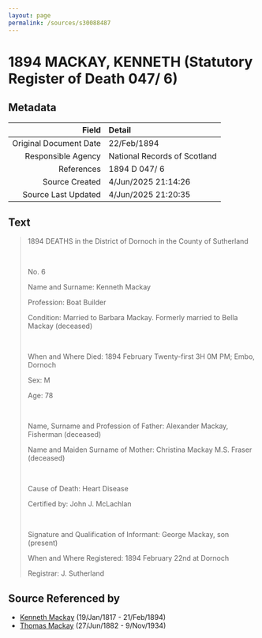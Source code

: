 ```yaml
---
layout: page
permalink: /sources/s30088487
---
```


# 1894 MACKAY, KENNETH (Statutory Register of Death 047/ 6)

## Metadata

Field | Detail
---:|:---
Original Document Date | 22/Feb/1894
Responsible Agency | National Records of Scotland
References | 1894 D 047/ 6
Source Created | 4/Jun/2025 21:14:26
Source Last Updated | 4/Jun/2025 21:20:35

## Text

> 1894 DEATHS in the District of Dornoch in the County of Sutherland
>
> <br/>
>
> No. 6
>
> Name and Surname: Kenneth Mackay
>
> Profession: Boat Builder
>
> Condition: Married to Barbara Mackay. Formerly married to Bella Mackay (deceased)
>
> <br/>
>
> When and Where Died: 1894 February Twenty-first 3H 0M PM; Embo, Dornoch
>
> Sex: M
>
> Age: 78
>
> <br/>
>
> Name, Surname and Profession of Father: Alexander Mackay, Fisherman (deceased)
>
> Name and Maiden Surname of Mother: Christina Mackay M.S. Fraser (deceased)
>
> <br/>
>
> Cause of Death: Heart Disease
>
> Certified by: John J. McLachlan
>
> <br/>
>
> Signature and Qualification of Informant: George Mackay, son (present)
>
> When and Where Registered: 1894 February 22nd at Dornoch
>
> Registrar: J. Sutherland
>

## Source Referenced by

* [Kenneth Mackay](../people/@21362348@-kenneth-mackay-b1817-1-19-d1894-2-21.md) (19/Jan/1817 - 21/Feb/1894)
* [Thomas Mackay](../people/@5045152@-thomas-mackay-b1882-6-27-d1934-11-9.md) (27/Jun/1882 - 9/Nov/1934)
